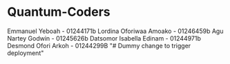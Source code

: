 
# Quantum-Coders

Emmanuel Yeboah - 01244171b
Lordina Oforiwaa Amoako - 01246459b
Agu Nartey Godwin - 01245626b
Datsomor Isabella Edinam - 01244971b
Desmond Ofori Arkoh -  01244299B
"# Dummy change to trigger deployment" 
